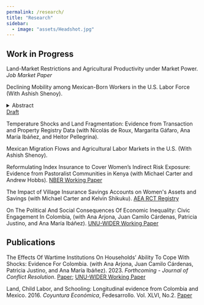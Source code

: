 ```yaml
---
permalink: /research/
title: "Research"
sidebar:
  - image: "assets/Headshot.jpg"
---
```


## Work in Progress

Land-Market Restrictions and Agricultural Productivity under Market Power. *Job Market Paper* 

Declining Mobility among Mexican-Born Workers in the U.S. Labor Force (With Ashish Shenoy). <details> <summary> Abstract </summary> Geographic mobility is a key component of labor supply elasticity. We document a reversal in the relative migration elasticity of Mexican immigrants in the U.S. relative to native-born workers. In 2000–2012, Mexican immigrants’ location choice was more responsive to local economic conditions, with the gap expanding over the period. This pattern subsequently reversed, and by 2020 native-born workers had a greater migration elasticity than their Mexican-born counterparts. This reversal is unique to immigrants of Mexican origin, does not correspond to geographic differences in immigration policy, and is not explained by the occupational or demographic composition of the Mexican-born labor force. </details> [Draft](../assets/Paper_Mexican_Mobility.pdf)

Temperature Shocks and Land Fragmentation: Evidence from Transaction and Property Registry Data (with Nicolás de Roux, Margarita Gáfaro, Ana María Ibáñez, and Heitor Pellegrina).

Mexican Migration Flows and Agricultural Labor Markets in the U.S. (With Ashish Shenoy).

Reformulating Index Insurance to Cover Women’s Indirect Risk Exposure:
Evidence from Pastoralist Communities in Kenya (with Michael Carter and Andrew Hobbs). [NBER Working Paper](https://www.nber.org/papers/w31639)

The Impact of Village Insurance Savings Accounts on Women's Assets and Savings (with Michael Carter and Kelvin Shikuku). [AEA RCT Registry](https://doi.org/10.1257/rct.11253-1.1)

On The Political And Social Consequences Of Economic Inequality: Civic Engagement In Colombia, (with Ana Arjona, Juan Camilo Cárdenas, Patricia Justino, and Ana María Ibáñez). [UNU-WIDER Working Paper](https://www.wider.unu.edu/publication/political-and-social-consequences-economic-inequality)
 
## Publications

The Effects Of Wartime Institutions On Households’ Ability To Cope With Shocks: Evidence For Colombia. (with Ana Arjona, Juan Camilo Cárdenas, Patricia Justino, and Ana María Ibáñez). 2023. *Forthcoming - Journal of Conflict Resolution*. [Paper](https://doi.org/10.1177/00220027231170569); [UNU-WIDER Working Paper](https://www.wider.unu.edu/publication/effects-wartime-institutions-households’-ability-cope-shocks)

Land, Child Labor, and Schooling: Longitudinal evidence from Colombia and Mexico. 2016. *Coyuntura Económica*, Fedesarrollo. Vol. XLVI, No.2. [Paper](https://www.repository.fedesarrollo.org.co/bitstream/handle/11445/3461/Co_Eco_Diciembre_2016_Arteaga.pdf?sequence=1&isAllowed=y)


